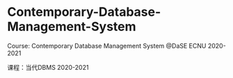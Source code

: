 # Contemporary-Database-Management-System
Course: Contemporary Database Management System @DaSE ECNU 2020-2021

课程：当代DBMS 2020-2021
